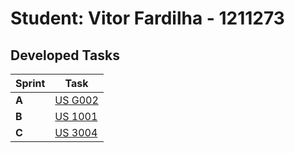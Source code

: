 # Student: Vitor Fardilha - 1211273

## Developed Tasks

| Sprint | Task                            |
|--------|---------------------------------|
| **A**  | [US G002](../us_g002/readme.md) |
| **B**  | [US 1001](../us_1001/readme.md) |
| **C**  | [US 3004](../us_3004/readme.md) |
